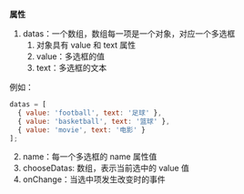 **属性**

1. datas：一个数组，数组每一项是一个对象，对应一个多选框
   1. 对象具有 value 和 text 属性
   2. value：多选框的值
   3. text：多选框的文本

例如：

```js
datas = [
  { value: 'football', text: '足球' },
  { value: 'basketball', text: '篮球' },
  { value: 'movie', text: '电影' }
];
```

2. name：每一个多选框的 name 属性值
3. chooseDatas: 数组，表示当前选中的 value 值
4. onChange：当选中项发生改变时的事件
